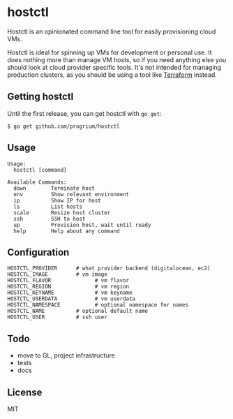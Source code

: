 # hostctl

Hostctl is an opinionated command line tool for easily provisioning cloud VMs.

Hostctl is ideal for spinning up VMs for development or personal use. It does
nothing more than manage VM hosts, so if you need anything else you should look
at cloud provider specific tools. It's not intended for managing production
clusters, as you should be using a tool like [Terraform](https://terraform.io/) instead.

## Getting hostctl

Until the first release, you can get hostctl with `go get`:

    $ go get github.com/progrium/hostctl

## Usage

```
Usage:
  hostctl [command]

Available Commands:
  down        Terminate host
  env         Show relevant environment
  ip          Show IP for host
  ls          List hosts
  scale       Resize host cluster
  ssh         SSH to host
  up          Provision host, wait until ready
  help        Help about any command
```

## Configuration

```
HOSTCTL_PROVIDER      # what provider backend (digitalocean, ec2)
HOSTCTL_IMAGE         # vm image
HOSTCTL_FLAVOR				# vm flavor
HOSTCTL_REGION				# vm region
HOSTCTL_KEYNAME				# vm keyname
HOSTCTL_USERDATA			# vm userdata
HOSTCTL_NAMESPACE			# optional namespace for names
HOSTCTL_NAME          # optional default name
HOSTCTL_USER          # ssh user
```

## Todo

* move to GL, project infrastructure
* tests
* docs

## License

MIT
